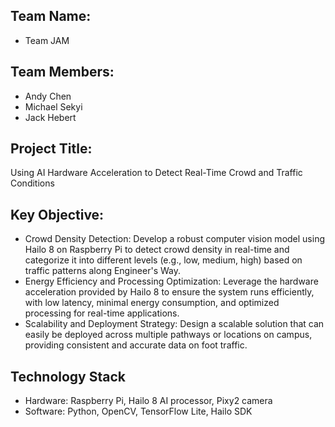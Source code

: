 ## Team Name: 
- Team JAM

## Team Members:
- Andy Chen
- Michael Sekyi
- Jack Hebert

## Project Title: 
Using AI Hardware Acceleration to Detect Real-Time Crowd and Traffic Conditions

## Key Objective:
- Crowd Density Detection: Develop a robust computer vision model using Hailo 8 on Raspberry Pi to detect crowd density in real-time and categorize it into different levels (e.g., low, medium, high) based on traffic patterns along Engineer's Way.
- Energy Efficiency and Processing Optimization: Leverage the hardware acceleration provided by Hailo 8 to ensure the system runs efficiently, with low latency, minimal energy consumption, and optimized processing for real-time applications.
- Scalability and Deployment Strategy: Design a scalable solution that can easily be deployed across multiple pathways or locations on campus, providing consistent and accurate data on foot traffic.

## Technology Stack
- Hardware: Raspberry Pi, Hailo 8 AI processor, Pixy2 camera
- Software: Python, OpenCV, TensorFlow Lite, Hailo SDK





